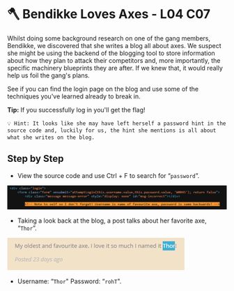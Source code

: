 # 🪓 Bendikke Loves Axes - L04 C07

Whilst doing some background research on one of the gang members, Bendikke, we discovered that she writes a blog all about axes. We suspect she might be using the backend of the blogging tool to store information about how they plan to attack their competitors and, more importantly, the specific machinery blueprints they are after. If we knew that, it would really help us foil the gang's plans.

See if you can find the login page on the blog and use some of the techniques you've learned already to break in.

**Tip:** If you successfully log in you'll get the flag!

```
💡 Hint: It looks like she may have left herself a password hint in the source code and, luckily for us, the hint she mentions is all about what she writes on the blog.
```

## Step by Step

- View the source code and use Ctrl + F to search for “`password`”.

![image of the source code](/assets/bendikkelovesaxes1.png)

- Taking a look back at the blog, a post talks about her favorite axe, “`Thor`”.

![image of post](/assets/bendikkelovesaxes2.png)

- Username: “`Thor`" Password: “`rohT`".
